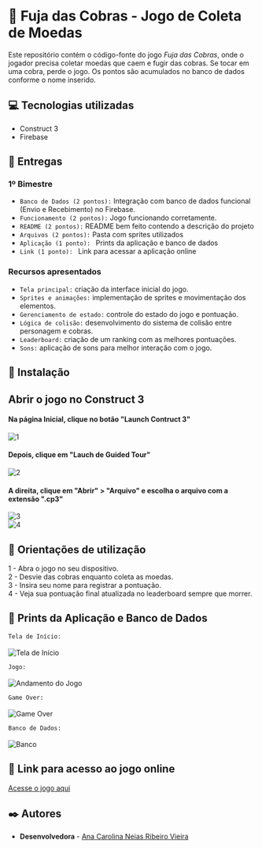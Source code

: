 # 🐍 Fuja das Cobras - Jogo de Coleta de Moedas

Este repositório contém o código-fonte do jogo *Fuja das Cobras*, onde o jogador precisa coletar moedas que caem e fugir das cobras. Se tocar em uma cobra, perde o jogo. Os pontos são acumulados no banco de dados conforme o nome inserido.

## 💻 Tecnologias utilizadas

- Construct 3
- Firebase

## 📑 Entregas

### 1º Bimestre

- `Banco de Dados (2 pontos):` Integração com banco de dados funcional (Envio e Recebimento) no Firebase.
- `Funcionamento (2 pontos):` Jogo funcionando corretamente.
- `README (2 pontos):` README bem feito contendo a descrição do projeto
- `Arquivos (2 pontos):` Pasta com sprites utilizados
- `Aplicação (1 ponto): ` Prints da aplicação e banco de dados
- `Link (1 ponto): ` Link para acessar a aplicação online


### Recursos apresentados
- `Tela principal:` criação da interface inicial do jogo.
- `Sprites e animações:` implementação de sprites e movimentação dos elementos.
- `Gerenciamento de estado:` controle do estado do jogo e pontuação.
- `Lógica de colisão:` desenvolvimento do sistema de colisão entre personagem e cobras.
- `Leaderboard:` criação de um ranking com as melhores pontuações.
- `Sons:` aplicação de sons para melhor interação com o jogo.

## 🔧 Instalação

## Abrir o jogo no Construct 3
#### Na página Inicial, clique no botão "Launch Contruct 3"

![1](https://github.com/carosla/Jogo_FujaDaCobra/blob/main/Etapas/1%20Etapa.png)

#### Depois, clique em "Lauch de Guided Tour"

![2](https://github.com/carosla/Jogo_FujaDaCobra/blob/main/Etapas/2%20Etapa.png)

#### A direita, clique em "Abrir" > "Arquivo" e escolha o arquivo com a extensão ".cp3"

![3](https://github.com/carosla/Jogo_FujaDaCobra/blob/main/Etapas/3%20Etapa.png) \
![4](https://github.com/carosla/Jogo_FujaDaCobra/blob/main/Etapas/c3p.png)

## 🔎 Orientações de utilização

1 - Abra o jogo no seu dispositivo.\
2 - Desvie das cobras enquanto coleta as moedas.\
3 - Insira seu nome para registrar a pontuação.\
4 - Veja sua pontuação final atualizada no leaderboard sempre que morrer.

## 📸 Prints da Aplicação e Banco de Dados
`Tela de Início:`\
\
![Tela de Início](https://github.com/carosla/Jogo_FujaDaCobra/blob/main/Prints/Aplicação/Tela%20de%20Inicio.png)

`Jogo:`\
\
![Andamento do Jogo](https://github.com/carosla/Jogo_FujaDaCobra/blob/main/Prints/Aplicação/Jogo.png)

`Game Over:`\
\
![Game Over](https://github.com/carosla/Jogo_FujaDaCobra/blob/main/Prints/Aplicação/Game%20Over.png)

`Banco de Dados:`\
\
![Banco](https://github.com/carosla/Jogo_FujaDaCobra/blob/main/Prints/Banco%20de%20Dados/Dados%20no%20Firebase.png)


## 🔗 Link para acesso ao jogo online

[Acesse o jogo aqui](https://carosla.itch.io/fuja-das-cobras)


## ✒️ Autores

- **Desenvolvedora** - [Ana Carolina Neias Ribeiro Vieira](https://www.linkedin.com/in/anacarolinaneias/)


